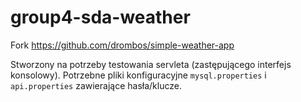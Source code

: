 # group4-sda-weather

Fork https://github.com/drombos/simple-weather-app

Stworzony na potrzeby testowania servleta (zastępującego interfejs konsolowy).
Potrzebne pliki konfiguracyjne `mysql.properties` i `api.properties` zawierające hasła/klucze.
